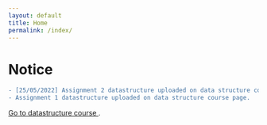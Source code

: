 ```yaml
---
layout: default
title: Home
permalink: /index/
---
```

# Notice


```diff
- [25/05/2022] Assignment 2 datastructure uploaded on data structure course page.
- Assignment 1 datastructure uploaded on data structure course page.
```

[Go to datastructure course ](./datastructure.html).
